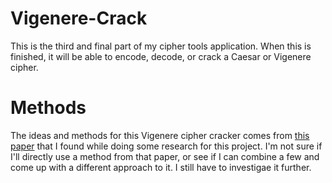 # Vigenere-Crack

This is the third and final part of my cipher tools application.  When this is finished,
it will be able to encode, decode, or crack a Caesar or Vigenere cipher.

# Methods

The ideas and methods for this Vigenere cipher cracker comes from [this paper](https://www.cipherchallenge.org/wp-content/uploads/2020/12/Five-ways-to-crack-a-Vigenere-cipher.pdf) that I found while doing some research for this project.
I'm not sure if I'll directly use a method from that paper, or see if I can combine a few and come up with a different
approach to it.  I still have to investigae it further.
